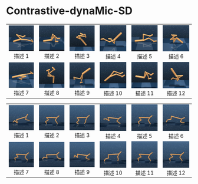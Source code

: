 # Contrastive-dynaMic-SD


| | | | | | |
| :---: | :---: | :---: | :---: | :---: | :---: |
|![GIF 1](comsdgif/w12.gif)<br>描述 1 |![GIF 2](comsdgif/w11.gif)<br>描述 2 |![GIF 3](comsdgif/w10.gif)<br>描述 3 |![GIF 4](comsdgif/w9.gif)<br>描述 4 |![GIF 5](comsdgif/w8.gif)<br>描述 5 |![GIF 6](comsdgif/w7.gif)<br>描述 6 |
|![GIF 7](comsdgif/w6.gif)<br>描述 7 |![GIF 8](comsdgif/w5.gif)<br>描述 8 |![GIF 9](comsdgif/w4.gif)<br>描述 9 |![GIF 10](comsdgif/w3.gif)<br>描述 10 |![GIF 11](comsdgif/w2.gif)<br>描述 11 |![GIF 12](comsdgif/w1.gif)<br>描述 12 |


| | | | | | |
| :---: | :---: | :---: | :---: | :---: | :---: |
|![GIF 1](comsdgif/c12.gif)<br>描述 1 |![GIF 2](comsdgif/c11.gif)<br>描述 2 |![GIF 3](comsdgif/c10.gif)<br>描述 3 |![GIF 4](comsdgif/c9.gif)<br>描述 4 |![GIF 5](comsdgif/c8.gif)<br>描述 5 |![GIF 6](comsdgif/c7.gif)<br>描述 6 |
|![GIF 7](comsdgif/c6.gif)<br>描述 7 |![GIF 8](comsdgif/c5.gif)<br>描述 8 |![GIF 9](comsdgif/c4.gif)<br>描述 9 |![GIF 10](comsdgif/c3.gif)<br>描述 10 |![GIF 11](comsdgif/c2.gif)<br>描述 11 |![GIF 12](comsdgif/c1.gif)<br>描述 12 |
